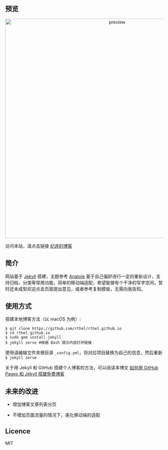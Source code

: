## 预览

<p align='center'><a href='http://lorem.top'><img width="700" src="https://github.com/rthel/rthel.github.io/raw/master/preview.jpg" alt='preview'></a></p>

访问本站，请点击链接 [纪连的博客](http://lorem.top)

## 简介

网站基于 [Jekyll] 搭建，主题参考 [Anatole] 基于自己偏好进行一定的重新设计，支持归档，分类等常用功能，简单的移动端适配，希望能够有个干净的写字空间，暂时还未成型欢迎点击页面提出意见，或者参考复制模板，无需向我告知。

## 使用方式

搭建本地博客方法（以 macOS 为例）:
```
$ git clone https://github.com/rthel/rthel.github.io
$ cd rthel.github.io
$ sudo gem install jekyll
$ jekyll serve #根据 Bash 提示内容打开链接
```

使用请编辑文件夹根目录 `_config.yml`，将对应项目替换为自己的信息，然后重新 `$ jekyll serve`

关于用 Jekyll 和 GitHub 搭建个人博客的方法，可以阅读本博文 [如何用 GitHub Pages 和 Jekyll 搭建免费博客](http://lorem.top/code/2017/08/07/how-to-build-jekyll-blog.html)

## 未来的改进

* 增加博客文章列表分页

* 不增加页面流量的情况下，美化移动端的适配

## Licence

MIT

[Jekyll]: https://jekyllrb.com/docs/home
[Anatole]: https://github.com/hi-caicai/farbox-theme-Anatole
